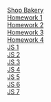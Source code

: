 [Shop Bakery](https://yaroslavnovak.github.io/-/shop-bakery/)<br>
[Homework 1](https://yaroslavnovak.github.io/-/genius-homework-1/)<br>
[Homework 2](https://yaroslavnovak.github.io/-/genius-homework-2/)<br>
[Homework 3](https://yaroslavnovak.github.io/-/genius-homework-3/)<br>
[Homework 4](https://yaroslavnovak.github.io/-/genius-homework-4/)<br>
[JS 1](https://yaroslavnovak.github.io/-/HomeWork/Lesson_2/js/script.js)<br>
[JS 2](https://yaroslavnovak.github.io/-/HomeWork/Lesson_3/js/script.js)<br>
[JS 3](https://yaroslavnovak.github.io/-/HomeWork/Lesson_4/js/script.js)<br>
[JS 4](https://yaroslavnovak.github.io/-/HomeWork/Lesson_5/js/script.js)<br>
[JS 5](https://yaroslavnovak.github.io/-/HomeWork/Lesson_6/js/script.js)<br>
[JS 6](https://yaroslavnovak.github.io/-/HomeWork/Lesson_7/js/script.js)<br>
[JS 7](https://yaroslavnovak.github.io/-/HomeWork/Lesson_8/js/script.js)<br>
